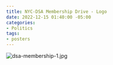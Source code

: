 ```yaml
---
title: NYC-DSA Membership Drive - Logo
date: 2022-12-15 01:40:00 -05:00
categories:
- Politics
tags:
- posters
---
```


![dsa-membership-1.jpg](/uploads/dsa-mem3.jpg)